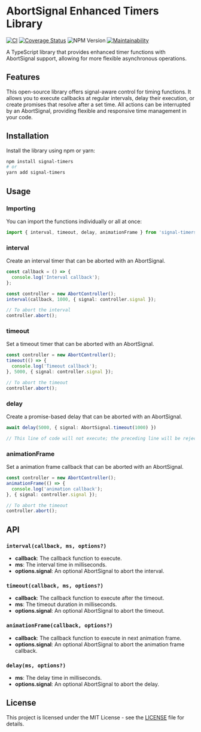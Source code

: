 # AbortSignal Enhanced Timers Library

[![CI](https://github.com/e7h4n/signal-timers/actions/workflows/ci.yaml/badge.svg)](https://github.com/e7h4n/signal-timers/actions/workflows/ci.yaml) [![Coverage Status](https://coveralls.io/repos/github/e7h4n/signal-timers/badge.svg?branch=main)](https://coveralls.io/github/e7h4n/signal-timers?branch=main) ![NPM Version](https://img.shields.io/npm/v/signal-timers) [![Maintainability](https://api.codeclimate.com/v1/badges/a0b68839fea9c990a3eb/maintainability)](https://codeclimate.com/github/e7h4n/signal-timers/maintainability)

A TypeScript library that provides enhanced timer functions with AbortSignal support, allowing for more flexible asynchronous operations.

## Features

This open-source library offers signal-aware control for timing functions. It allows you to execute callbacks at regular intervals, delay their execution, or create promises that resolve after a set time. All actions can be interrupted by an AbortSignal, providing flexible and responsive time management in your code.

## Installation

Install the library using npm or yarn:

```bash
npm install signal-timers
# or
yarn add signal-timers
```

## Usage

### Importing

You can import the functions individually or all at once:

```typescript
import { interval, timeout, delay, animationFrame } from 'signal-timers';
```

### interval

Create an interval timer that can be aborted with an AbortSignal.

```typescript
const callback = () => {
  console.log('Interval callback');
};

const controller = new AbortController();
interval(callback, 1000, { signal: controller.signal });

// To abort the interval
controller.abort();
```

### timeout

Set a timeout timer that can be aborted with an AbortSignal.

```typescript
const controller = new AbortController();
timeout(() => {
  console.log('Timeout callback');
}, 5000, { signal: controller.signal });

// To abort the timeout
controller.abort();
```

### delay

Create a promise-based delay that can be aborted with an AbortSignal.

```typescript
await delay(5000, { signal: AbortSignal.timeout(1000) })

// This line of code will not execute; the preceding line will be rejected after 1000ms, throwing an AbortError.
```

### animationFrame

Set a animation frame callback that can be aborted with an AbortSignal.

```typescript
const controller = new AbortController();
animationFrame(() => {
  console.log('animation callback');
}, { signal: controller.signal });

// To abort the timeout
controller.abort();
```

## API

### `interval(callback, ms, options?)`

- **callback**: The callback function to execute.
- **ms**: The interval time in milliseconds.
- **options.signal**: An optional AbortSignal to abort the interval.

### `timeout(callback, ms, options?)`

- **callback**: The callback function to execute after the timeout.
- **ms**: The timeout duration in milliseconds.
- **options.signal**: An optional AbortSignal to abort the timeout.

### `animationFrame(callback, options?)`

- **callback**: The callback function to execute in next animation frame.
- **options.signal**: An optional AbortSignal to abort the animation frame callback.

### `delay(ms, options?)`

- **ms**: The delay time in milliseconds.
- **options.signal**: An optional AbortSignal to abort the delay.

## License

This project is licensed under the MIT License - see the [LICENSE](LICENSE) file for details.